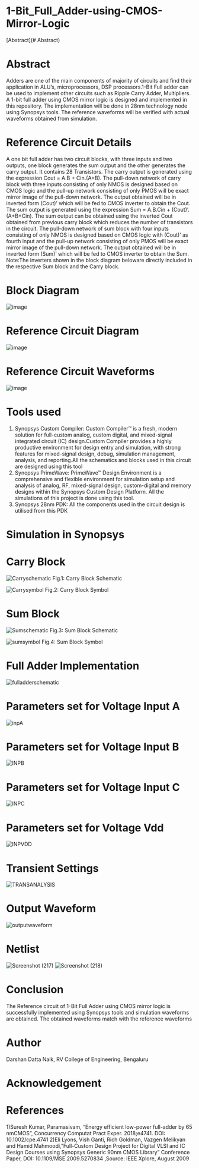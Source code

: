# 1-Bit_Full_Adder-using-CMOS-Mirror-Logic
[Abstract](# Abstract)

























# Abstract
Adders are one of the main components of majority of circuits and find their application in ALU’s, microprocessors, DSP processors.1-Bit Full adder can be used to implement other circuits such as Ripple Carry Adder, Multipliers. A 1-bit full adder using CMOS mirror logic is designed and implemented in this repository. The implementation will be done in 28nm technology node using Synopsys tools. The reference waveforms will be verified with actual waveforms obtained from simulation.
# Reference Circuit Details
A one bit full adder has two circuit blocks, with three inputs and two outputs, one block generates the sum output and the other generates the carry output.
It contains 28 Transistors.
The carry output is generated using the expression 
                                                          Cout = A.B + Cin.(A+B).
The pull-down network of carry block with three inputs consisting of only NMOS is designed based on CMOS logic and the pull-up network consisting of only PMOS will be exact mirror image of the pull-down network. The output obtained will be in inverted form (Cout)’ which will be fed to CMOS inverter to obtain the Cout.
The sum output is generated using the expression
                                                      Sum = A.B.Cin + (Cout)’.(A+B+Cin).
The sum output can be obtained using the inverted Cout obtained from previous carry block which reduces the number of transistors in the circuit. The pull-down network of sum block with four inputs consisting of only NMOS is designed based on CMOS logic with (Cout)’ as fourth input and the pull-up network consisting of only PMOS will be exact mirror image of the pull-down network. The output obtained will be in inverted form (Sum)’ which will be fed to CMOS inverter to obtain the Sum.
Note:The inverters shown in the block diagram beloware directly included in the respective Sum block and the Carry block.
# Block Diagram
![image](https://user-images.githubusercontent.com/100398507/155660871-aa7117ce-e985-414c-a283-6d025d51edcf.png)
# Reference Circuit Diagram
![image](https://user-images.githubusercontent.com/100398507/155661075-bff4d68a-5d98-4c95-b5b5-e51609a39a95.png)
# Reference Circuit Waveforms
![image](https://user-images.githubusercontent.com/100398507/155661181-18493962-3752-4a6e-bb0b-422d8619e7ea.png)
# Tools used
1) Synopsys Custom Compiler: Custom Compiler™ is a fresh, modern solution for full-custom analog, custom digital,
and mixed-signal integrated circuit (IC) design.Custom Compiler provides a highly productive environment for design entry
and simulation, with strong features for mixed-signal design, debug, simulation
management, analysis, and reporting.All the schematics and blocks used in this circuit are designed using this tool
2) Synopsys PrimeWave: PrimeWave™ Design Environment is a comprehensive and flexible environment for simulation setup and analysis of analog, RF, mixed-signal design, custom-digital and memory designs within the Synopsys Custom Design Platform. All the simulations of this project is done using this tool.
3) Synopsys 28nm PDK: All the components used in the circuit design is utilised from this PDK
# Simulation in Synopsys
# Carry Block
![Carryschematic](https://user-images.githubusercontent.com/100398507/155667781-fd7fb72b-598e-4b7c-a8f6-73b1d528c257.png)
Fig.1: Carry Block Schematic

![Carrysymbol](https://user-images.githubusercontent.com/100398507/155667815-d5b2f597-e07a-4115-b6d1-1e104499a803.png)
Fig.2: Carry Block Symbol
# Sum Block
![Sumschematic](https://user-images.githubusercontent.com/100398507/155668311-e8b91060-e7ea-4a4d-8631-9db793151c4e.png)
Fig.3: Sum Block Schematic

![sumsymbol](https://user-images.githubusercontent.com/100398507/155668370-a78a676a-e58d-4e42-a403-5d0f282a7f95.png)
Fig.4: Sum Block Symbol
# Full Adder Implementation
![fulladderschematic](https://user-images.githubusercontent.com/100398507/155669418-3cdd61e0-e87f-426b-bc50-53ff8a11e6a1.png)
# Parameters set for Voltage Input A
![inpA](https://user-images.githubusercontent.com/100398507/155671972-50584ba5-239b-4400-870c-c0c427e379d4.png)

# Parameters set for Voltage Input B
![INPB](https://user-images.githubusercontent.com/100398507/155672013-577dfc85-4c2d-4849-ae77-cb46e8d94806.png)

# Parameters set for Voltage Input C
![INPC](https://user-images.githubusercontent.com/100398507/155672032-913849d1-3c10-48e5-8ea0-1b827af05cbd.png)

# Parameters set for Voltage Vdd
![INPVDD](https://user-images.githubusercontent.com/100398507/155672055-4aa3ad3c-9059-4cbd-9c59-78a4d391440a.png)

# Transient Settings
![TRANSANALYSIS](https://user-images.githubusercontent.com/100398507/155672668-9069fb8b-33be-487a-9dbc-98dca203d154.png)

# Output Waveform
![outputwaveform](https://user-images.githubusercontent.com/100398507/155673142-be600d37-ff06-487c-8ddf-9e7de8e2b689.png)

# Netlist
![Screenshot (217)](https://user-images.githubusercontent.com/100398507/155674267-6ec34aa0-d175-4dbb-b07c-68a8070508ae.png)
![Screenshot (218)](https://user-images.githubusercontent.com/100398507/155674286-b06ba779-3f2e-4de2-a9ee-7c2ebc4e1bbc.png)

# Conclusion
The Reference circuit of 1-Bit Full Adder using CMOS mirror logic is successfully implemented using Synopsys tools and simulation waveforms are obtained. The obtained waveforms match with the reference waveforms

# Author
Darshan Datta Naik, RV College of Engineering, Bengaluru

# Acknowledgement

# References
1)Suresh Kumar, Paramasivam, “Energy efficient low-power full-adder by 65 nmCMOS”, Concurrency Computat Pract Exper. 2018;e4741. DOI: 10.1002/cpe.4741
2)Eli Lyons, Vish Ganti, Rich Goldman, Vazgen Melikyan and Hamid Mahmoodi,”Full-Custom Design Project for Digital VLSI and IC Design Courses using Synopsys Generic 90nm CMOS Library” Conference Paper, DOI: 10.1109/MSE.2009.5270834 ,Source: IEEE Xplore, August 2009
